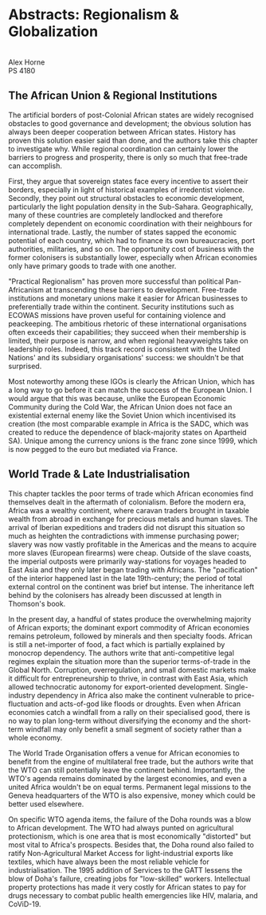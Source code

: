 # Abstracts: Regionalism \& Globalization
\
Alex Horne
\
PS 4180

## The African Union \& Regional Institutions

The artificial borders of post-Colonial African states are widely recognised obstacles to good governance and development; the obvious solution has always been deeper cooperation between African states. History has proven this solution easier said than done, and the authors take this chapter to investigate why. While regional coordination can certainly lower the barriers to progress and prosperity, there is only so much that free-trade can accomplish.

First, they argue that sovereign states face every incentive to assert their borders, especially in light of historical examples of irredentist violence. Secondly, they point out structural obstacles to economic development, particularly the light population density in the Sub-Sahara. Geographically, many of these countries are completely landlocked and therefore completely dependent on economic coordination with their neighbours for international trade. Lastly, the number of states sapped the economic potential of each country, which had to finance its own bureaucracies, port authorities, militaries, and so on. The opportunity cost of business with the former colonisers is substantially lower, especially when African economies only have primary goods to trade with one another. 

"Practical Regionalism" has proven more successful than political Pan-Africanism at transcending these barriers to development. Free-trade institutions and monetary unions make it easier for African businesses to preferentially trade within the continent. Security institutions such as ECOWAS missions have proven useful for containing violence and peackeeping. The ambitious rhetoric of these international organisations often exceeds their capabilities; they succeed when their membership is limited, their purpose is narrow, and when regional heavyweights take on leadership roles. Indeed, this track record is consistent with the United Nations' and its subsidiary organisations' success: we shouldn't be that surprised.

Most noteworthy among these IGOs is clearly the African Union, which has a long way to go before it can match the success of the European Union. I would argue that this was because, unlike the European Economic Community during the Cold War, the African Union does not face an existential external enemy like the Soviet Union which incentivised its creation (the most comparable example in Africa is the SADC, which was created to reduce the dependence of black-majority states on Apartheid SA). Unique among the currency unions is the franc zone since 1999, which is now pegged to the euro but mediated via France.  

## World Trade \& Late Industrialisation

This chapter tackles the poor terms of trade which African economies find themselves dealt in the aftermath of colonialism. Before the modern era, Africa was a wealthy continent, where caravan traders brought in taxable wealth from abroad in exchange for precious metals and human slaves. The arrival of Iberian expeditions and traders did not disrupt this situation so much as heighten the contradictions with immense purchasing power; slavery was now vastly profitable in the Americas and the means to acquire more slaves (European firearms) were cheap. Outside of the slave coasts, the imperial outposts were primarily way-stations for voyages headed to East Asia and they only later began trading with Africans. The "pacification" of the interior happened last in the late 19th-century; the period of total external control on the continent was brief but intense. The inheritance left behind by the colonisers has already been discussed at length in Thomson's book. 

In the present day, a handful of states produce the overwhelming majority of African exports; the dominant export commodity of African economies remains petroleum, followed by minerals and then specialty foods. African is still a net-importer of food, a fact which is partially explained by monocrop dependency. The authors write that anti-competitive legal regimes explain the situation more than the superior terms-of-trade in the Global North. Corruption, overregulation, and small domestic markets make it difficult for entrepreneurship to thrive, in contrast with East Asia, which allowed technocratic autonomy for export-oriented development. Single-industry dependency in Africa also make the continent vulnerable to price-fluctuation and acts-of-god like floods or droughts. Even when African economies catch a windfall from a rally on their specialised good, there is no way to plan long-term without diversifying the economy and the short-term windfall may only benefit a small segment of society rather than a whole economy.  

The World Trade Organisation offers a venue for African economies to benefit from the engine of multilateral free trade, but the authors write that the WTO can still potentially leave the continent behind. Importantly, the WTO's agenda remains dominated by the largest economies, and even a united Africa wouldn't be on equal terms. Permanent legal missions to the Geneva headquarters of the WTO is also expensive, money which could be better used elsewhere. 

On specific WTO agenda items, the failure of the Doha rounds was a blow to African development. The WTO had always punted on agricultural protectionism, which is one area that is most economically "distorted" but most vital to Africa's prospects. Besides that, the Doha round also failed to ratify Non-Agricultural Market Access for light-industrial exports like textiles, which have always been the most reliable vehicle for industrialisation. The 1995 addition of Services to the GATT lessens the blow of Doha's failure, creating jobs for "low-skilled" workers. Intellectual property protections has made it very costly for African states to pay for drugs necessary to combat public health emergencies like HIV, malaria, and CoViD-19.
